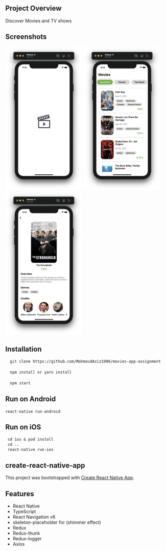 ## Project Overview

Discover Movies and TV shows

## Screenshots

<kbd><img src="src/screenshots/1.png" wihth="350" height="450"></kbd>
<kbd><img src="src/screenshots/3.png" wihth="350" height="450"></kbd>
<kbd><img src="src/screenshots/5.png" wihth="350" height="450"></kbd>

## Installation

```sh
  git clone https://github.com/MahmoudAziz1996/movies-app-assignment

  npm install or yarn install

  npm start
```

## Run on Android

```
react-native run-android
```

## Run on iOS

```
 cd ios & pod install
 cd ..
 react-native run-ios
```

## create-react-native-app

This project was bootstrapped with [Create React Native App](https://github.com/react-community/create-react-native-app).

## Features

- React Native
- TypeScript
- React Navigation v6
- skeleton-placeholder for (shimmer effect)
- Redux
- Redux-thunk
- Redux-logger
- Axios
